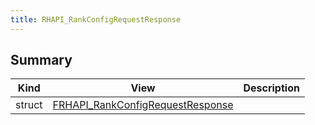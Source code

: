 ```yaml
---
title: RHAPI_RankConfigRequestResponse
---
```


## Summary
| Kind | View | Description |
|------|------|-------------|
|struct|[FRHAPI_RankConfigRequestResponse](/unreal-plugins/all/structfrhapi__rankconfigrequestresponse/#structFRHAPI__RankConfigRequestResponse)||

